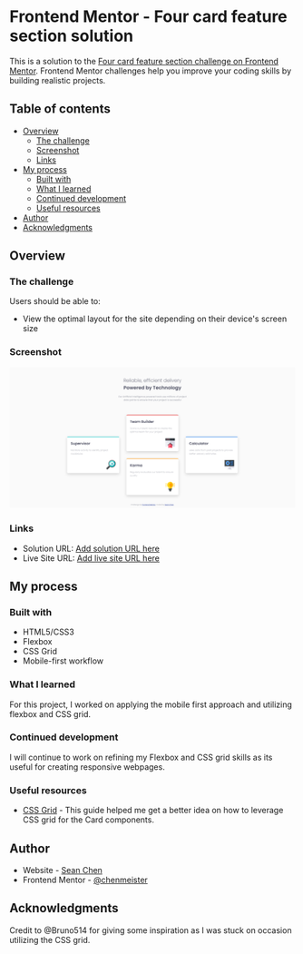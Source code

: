 # Frontend Mentor - Four card feature section solution

This is a solution to the [Four card feature section challenge on Frontend Mentor](https://www.frontendmentor.io/challenges/four-card-feature-section-weK1eFYK). Frontend Mentor challenges help you improve your coding skills by building realistic projects. 

## Table of contents

- [Overview](#overview)
  - [The challenge](#the-challenge)
  - [Screenshot](#screenshot)
  - [Links](#links)
- [My process](#my-process)
  - [Built with](#built-with)
  - [What I learned](#what-i-learned)
  - [Continued development](#continued-development)
  - [Useful resources](#useful-resources)
- [Author](#author)
- [Acknowledgments](#acknowledgments)

## Overview

### The challenge

Users should be able to:

- View the optimal layout for the site depending on their device's screen size

### Screenshot

![](./screenshot.png)


### Links

- Solution URL: [Add solution URL here](https://your-solution-url.com)
- Live Site URL: [Add live site URL here](https://your-live-site-url.com)

## My process

### Built with

- HTML5/CSS3
- Flexbox
- CSS Grid
- Mobile-first workflow

### What I learned

For this project, I worked on applying the mobile first approach and utilizing flexbox and CSS grid.

### Continued development

I will continue to work on refining my Flexbox and CSS grid skills as its useful for creating responsive webpages.

### Useful resources

- [CSS Grid](https://developer.mozilla.org/en-US/docs/Web/CSS/grid) - This guide helped me get a better idea on how to leverage CSS grid for the Card components.

## Author

- Website - [Sean Chen](https://chenmeister.github.io/)
- Frontend Mentor - [@chenmeister](https://www.frontendmentor.io/profile/chenmeister)

## Acknowledgments

Credit to @Bruno514 for giving some inspiration as I was stuck on occasion utilizing the CSS grid.
